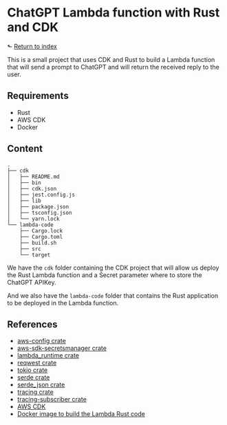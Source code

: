 # ChatGPT Lambda function with Rust and CDK

&#x2B11; [Return to index](../README.md)

This is a small project that uses CDK and Rust to build a Lambda function that will send a prompt to ChatGPT and will return the received reply to the user.

## Requirements

- Rust
- AWS CDK
- Docker

## Content

```shell
.
├── cdk
│   ├── README.md
│   ├── bin
│   ├── cdk.json
│   ├── jest.config.js
│   ├── lib
│   ├── package.json
│   ├── tsconfig.json
│   └── yarn.lock
└── lambda-code
    ├── Cargo.lock
    ├── Cargo.toml
    ├── build.sh
    ├── src
    └── target
```

We have the `cdk` folder containing the CDK project that will allow us deploy the Rust Lambda function and a Secret parameter where to store the ChatGPT APIKey.

And we also have the `lambda-code` folder that contains the Rust application to be deployed in the Lambda function.

## References

- [aws-config crate](https://crates.io/crates/aws-config)
- [aws-sdk-secretsmanager crate](https://crates.io/crates/aws-sdk-secretsmanager)
- [lambda_runtime crate](https://crates.io/crates/lambda_runtime)
- [reqwest crate](https://crates.io/crates/reqwest)
- [tokio crate](https://crates.io/crates/tokio)
- [serde crate](https://crates.io/crates/serde)
- [serde_json crate](https://crates.io/crates/serde_json)
- [tracing crate](https://crates.io/crates/tracing)
- [tracing-subscriber crate](https://crates.io/crates/tracing-subscriber)
- [AWS CDK](https://github.com/aws/aws-cdk)
- [Docker image to build the Lambda Rust code](https://github.com/rust-serverless/lambda-rust)
